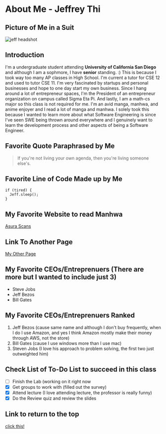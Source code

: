 # About Me - Jeffrey Thi
## Picture of Me in a Suit
![jeff headshot](https://github.com/user-attachments/assets/1f3780a3-30d7-439d-9d5e-237ebc24cb37)
## Introduction
I'm a undergraduate student attending **University of California San Diego** and although I am a sophmore, I have **senior** standing. :) This is because I took way too many AP classes in High School. I'm current a tutor for CSE 12 and used to tutor CSE 11. I'm very fascinated by startups and personal businesses and hope to one day start my own business. Since I hang around a lot of entrepreneur spaces, I'm the President of an entrepreneur organization on campus called Sigma Eta Pi. And lastly, I am a math-cs major so this class is not required for me. I'm an avid manga, manhwa, and anime enjoyer and I read a lot of manga and manhwa. I solely took this because I wanted to learn more about what Software Engineering is since I've seen SWE being thrown around everywhere and I genuinely want to learn the development process and other aspects of being a Software Engineer. 

## Favorite Quote Paraphrased by Me
>If you're not living your own agenda, then you're living someone else's.

## Favorite Line of Code Made up by Me
```
if (tired) {
  Jeff.sleep();
}
```
## My Favorite Website to read Manhwa
[Asura Scans](https://asuracomic.net/)

## Link To Another Page
[My Other Page](/another.md)

## My Favorite CEOs/Entreprenuers (There are more but I wanted to include just 3)
- Steve Jobs
- Jeff Bezos
- Bill Gates

## My Favorite CEOs/Entreprenuers Ranked
1. Jeff Bezos (cause same name and although I don't buy frequently, when I do I use Amazon, and yes I think Amazon mostly make their money through AWS, not the store)
2. Bill Gates (cause I use windows more than I use mac)
3. Steven Jobs (I love his approach to problem solving, the first two just outweighted him)

## Check List of To-Do List to succeed in this class
- [ ] Finish the Lab (working on it right now
- [x] Get groups to work with (filled out the survey)
- [x] Attend lecture (I love attending lecture, the professor is really funny)
- [x] Do the Review quiz and review the slides

## Link to return to the top
[click this!](#about-me---jeffrey-thi)
